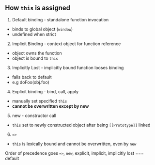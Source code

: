 ## How `this` is assigned

1. Default binding - standalone function invocation
  - binds to global object (`window`)
  - undefined when strict

2. Implicit Binding - context object for function reference
  - object owns the function
  - object is bound to `this`

3. Implicitly Lost - implicitly bound function looses binding
  - falls back to default
  - e.g doFoo(obj.foo)

4. Explicit binding - bind, call, apply
  - manually set specified `this`
  - __cannot be overwritten except by new__

5. new - constructor call
  - `this` set to newly constructed object after being `[[Prototype]]` linked

6. `=>`
  - `this` is lexically bound and cannot be overwritten, even by `new`
  
Order of precedence goes `=>`, `new`, explicit, implicit, implicitly lost === default
